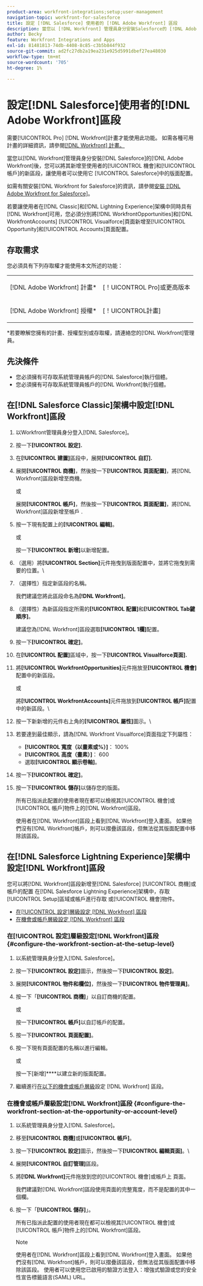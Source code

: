 ```yaml
---
product-area: workfront-integrations;setup;user-management
navigation-topic: workfront-for-salesforce
title: 設定 [!DNL Salesforce] 使用者的 [!DNL Adobe Workfront] 區段
description: 當您以 [!DNL Workfront] 管理員身分安裝Salesforce的 [!DNL Adobe Workfront] 之後，您可以將其新增至Salesforce中「機會」和「帳戶」頁面配置的新區段，讓使用者可以使用它。
author: Becky
feature: Workfront Integrations and Apps
exl-id: 81481813-74db-4408-8c85-c3b5b844f932
source-git-commit: ad2fc27db2a19ea231e925d5991dbef27ea48030
workflow-type: tm+mt
source-wordcount: '705'
ht-degree: 1%

---
```


# 設定[!DNL Salesforce]使用者的[!DNL Adobe Workfront]區段

需要[!UICONTROL Pro] [!DNL Workfront]計畫才能使用此功能。 如需各種可用計畫的詳細資訊，請參閱[[!DNL Workfront] 計畫。](https://www.workfront.com/plans)

當您以[!DNL Workfront]管理員身分安裝[!DNL Salesforce]的[!DNL Adobe Workfront]後，您可以將其新增至使用者的[!UICONTROL 機會]和[!UICONTROL 帳戶]的新區段，讓使用者可以使用它
[!UICONTROL Salesforce]中的版面配置。

如需有關安裝[!DNL Workfront for Salesforce]的資訊，請參閱[安裝 [!DNL Adobe Workfront for Salesforce]](../../workfront-integrations-and-apps/using-workfront-with-salesforce/install-workfront-for-salesforce.md)。

若要讓使用者在[!DNL Classic]和[!DNL Lightning Experience]架構中同時具有[!DNL Workfront]可用，您必須分別將[!DNL WorkfrontOpportunities]和[!DNL WorkfrontAccounts] [!UICONTROL Visualforce]頁面新增至[!UICONTROL Opportunity]和[!UICONTROL Accounts]頁面配置。

## 存取需求

您必須具有下列存取權才能使用本文所述的功能：

<table style="table-layout:auto"> 
 <col> 
 <col> 
 <tbody> 
  <tr> 
   <td role="rowheader">[!DNL Adobe Workfront] 計畫*</td> 
   <td> <p>[！UICONTROL Pro]或更高版本</p> </td> 
  </tr> 
  <tr> 
   <td role="rowheader">[!DNL Adobe Workfront] 授權*</td> 
   <td> <p>[！UICONTROL計畫]</p> </td> 
  </tr> 
 </tbody> 
</table>

&#42;若要瞭解您擁有的計畫、授權型別或存取權，請連絡您的[!DNL Workfront]管理員。

## 先決條件

* 您必須擁有可存取系統管理員帳戶的[!DNL Salesforce]執行個體。
* 您必須擁有可存取系統管理員帳戶的[!DNL Workfront]執行個體。

## 在[!DNL Salesforce Classic]架構中設定[!DNL Workfront]區段

1. 以Workfront管理員身分登入[!DNL Salesforce]。
1. 按一下&#x200B;**[!UICONTROL 設定].**
1. 在&#x200B;**[!UICONTROL 建置]**&#x200B;區段中，展開&#x200B;**[!UICONTROL 自訂].**

1. 展開&#x200B;**[!UICONTROL 商機]**，然後按一下&#x200B;**[!UICONTROL 頁面配置]**，將[!DNL Workfront]區段新增至商機。

   或

   展開&#x200B;**[!UICONTROL 帳戶]**，然後按一下&#x200B;**[!UICONTROL 頁面配置]**，將[!DNL Workfront]區段新增至帳戶
.

1. 按一下現有配置上的&#x200B;**[!UICONTROL 編輯]**。

   或

   按一下&#x200B;**[!UICONTROL 新增]**&#x200B;以新增配置。

1. （選用）將&#x200B;**[!UICONTROL Section]**&#x200B;元件拖曳到版面配置中，並將它拖曳到需要的位置。\

1. （選擇性）指定新區段的名稱。

   我們建議您將此區段命名為&#x200B;**[!DNL Workfront]**。

1. （選擇性）為新區段指定所需的&#x200B;**[!UICONTROL 配置]**&#x200B;和&#x200B;**[!UICONTROL Tab鍵順序]**。

   建議您為[!DNL Workfront]區段選取&#x200B;**[!UICONTROL 1欄]**&#x200B;配置。

1. 按一下&#x200B;**[!UICONTROL 確定]**。
1. 在&#x200B;**[!UICONTROL 配置]**&#x200B;區域中，按一下&#x200B;**[!UICONTROL Visualforce頁面].**

1. 將&#x200B;**[!UICONTROL WorkfrontOpportunities]**&#x200B;元件拖放至&#x200B;**[!UICONTROL 機會]**&#x200B;配置中的新區段。

   或

   將&#x200B;**[!UICONTROL WorkfrontAccounts]**&#x200B;元件拖放到&#x200B;**[!UICONTROL 帳戶]**&#x200B;配置中的新區段。\

1. 按一下新新增的元件右上角的&#x200B;**[!UICONTROL 屬性]**&#x200B;圖示。\

1. 若要達到最佳顯示，請為[!DNL Workfront Visualforce]頁面指定下列屬性：

   * **[!UICONTROL 寬度（以畫素或%）]**： 100%
   * **[!UICONTROL 高度（畫素）]**： 600
   * 選取&#x200B;**[!UICONTROL 顯示卷軸]**。

1. 按一下&#x200B;**[!UICONTROL 確定]**。
1. 按一下&#x200B;**[!UICONTROL 儲存]**&#x200B;以儲存您的版面。

   所有已指派此配置的使用者現在都可以檢視其[!UICONTROL 機會]或[!UICONTROL 帳戶]物件上的[!DNL Workfront]區段。

   使用者在[!DNL Workfront]區段上看到[!DNL Workfront]登入畫面。 如果他們沒有[!DNL Workfront]帳戶，則可以摺疊該區段，但無法從其版面配置中移除該區段。

## 在[!DNL Salesforce Lightning Experience]架構中設定[!DNL Workfront]區段

您可以將[!DNL Workfront]區段新增至[!DNL Salesforce] [!UICONTROL 商機]或帳戶的配置
在[!DNL Salesforce Lightning Experience]架構中，存取[!UICONTROL Setup]區域或帳戶進行存取
或[!UICONTROL 機會]物件。

* [在[!UICONTROL 設定]層級設定 [!DNL Workfront] 區段](#configure-the-workfront-section-at-the-setup-level-configure-the-workfront-section-at-the-setup-level)
* [在機會或帳戶層級設定 [!DNL Workfront] 區段](#configure-the-workfront-section-at-the-opportunity-or-account-level-configure-the-workfront-section-at-the-opportunity-or-account-level)

### 在[!UICONTROL 設定]層級設定[!DNL Workfront]區段 {#configure-the-workfront-section-at-the-setup-level}

1. 以系統管理員身分登入[!DNL Salesforce]。
1. 按一下&#x200B;**[!UICONTROL 設定]**&#x200B;圖示，然後按一下&#x200B;**[!UICONTROL 設定]**。

1. 展開&#x200B;**[!UICONTROL 物件和欄位]**，然後按一下&#x200B;**[!UICONTROL 物件管理員]**。

1. 按一下「**[!UICONTROL 商機]**」以自訂商機的配置。

   或

   按一下&#x200B;**[!UICONTROL 帳戶]**&#x200B;以自訂帳戶的配置。

1. 按一下&#x200B;**[!UICONTROL 頁面配置]**。
1. 按一下現有頁面配置的名稱以進行編輯。

   或

   按一下[新增]****&#x200B;以建立新的版面配置。

1. 繼續進行[在以下的機會或帳戶層級](#configure-the-workfront-section-at-the-opportunity-or-account-level-configure-the-workfront-section-at-the-opportunity-or-account-level)設定 [!DNL Workfront] 區段。

### 在機會或帳戶層級設定[!DNL Workfront]區段 {#configure-the-workfront-section-at-the-opportunity-or-account-level}

1. 以系統管理員身分登入[!DNL Salesforce]。
1. 移至&#x200B;**[!UICONTROL 商機]**&#x200B;或&#x200B;**[!UICONTROL 帳戶]**。

1. 按一下&#x200B;**[!UICONTROL 設定]**&#x200B;圖示，然後按一下&#x200B;**[!UICONTROL 編輯頁面]**。\

1. 展開&#x200B;**[!UICONTROL 自訂管理]**&#x200B;區段。
1. 將&#x200B;**[!DNL Workfront]**&#x200B;元件拖放到您的[!UICONTROL 機會]或帳戶上
頁面。

   我們建議對[!DNL Workfront]區段使用頁面的完整寬度，而不是配置的其中一個欄。

1. 按一下「**[!UICONTROL 儲存]**」。

   所有已指派此配置的使用者現在都可以檢視其[!UICONTROL 機會]或[!UICONTROL 帳戶]物件上的[!DNL Workfront]區段。

   >[!NOTE]
   >
   >使用者在[!DNL Workfront]區段上看到[!DNL Workfront]登入畫面。 如果他們沒有[!DNL Workfront]帳戶，則可以摺疊該區段，但無法從其版面配置中移除該區段。 使用者可以使用您已啟用的驗證方法登入：增強式驗證或您的安全性宣告標籤語言(SAML) URL。

